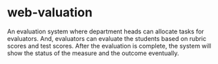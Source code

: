 # web-valuation
An evaluation system where department heads can allocate tasks for evaluators. And, evaluators can evaluate the students based on rubric scores
and test scores. After the evaluation is complete, the system will show the status of the measure and the outcome eventually.
